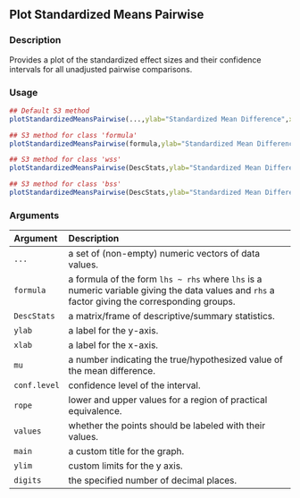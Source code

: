 ## Plot Standardized Means Pairwise

### Description

Provides a plot of the standardized effect sizes and their confidence intervals for all unadjusted pairwise comparisons.

### Usage

```r
## Default S3 method
plotStandardizedMeansPairwise(...,ylab="Standardized Mean Difference",xlab="",mu=0,conf.level=.95,rope=NULL,values=TRUE,main=NULL,ylim=NULL,digits=3)

## S3 method for class 'formula'
plotStandardizedMeansPairwise(formula,ylab="Standardized Mean Difference",xlab="",mu=0,conf.level=.95,rope=NULL,values=TRUE,main=NULL,ylim=NULL,digits=3)

## S3 method for class 'wss'
plotStandardizedMeansPairwise(DescStats,ylab="Standardized Mean Difference",xlab="",mu=0,conf.level=.95,rope=NULL,values=TRUE,main=NULL,ylim=NULL,digits=3)

## S3 method for class 'bss'
plotStandardizedMeansPairwise(DescStats,ylab="Standardized Mean Difference",xlab="",mu=0,conf.level=.95,rope=NULL,values=TRUE,main=NULL,ylim=NULL,digits=3)
```

### Arguments

Argument | Description
:-- | :--
```...``` | a set of (non-empty) numeric vectors of data values.
```formula``` | a formula of the form `lhs ~ rhs` where `lhs` is a numeric variable giving the data values and `rhs` a factor giving the corresponding groups.
```DescStats``` | a matrix/frame of descriptive/summary statistics.
```ylab``` | a label for the y-axis.
```xlab``` | a label for the x-axis.
```mu``` | a number indicating the true/hypothesized value of the mean difference.
```conf.level``` | confidence level of the interval.
```rope``` | lower and upper values for a region of practical equivalence.
```values``` | whether the points should be labeled with their values.
```main``` | a custom title for the graph.
```ylim``` | custom limits for the y axis.
```digits``` | the specified number of decimal places.
